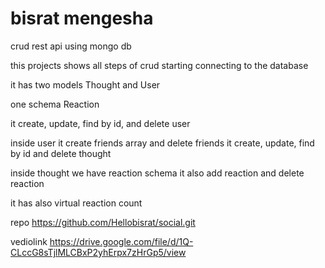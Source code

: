 # bisrat mengesha 

crud rest api using mongo db

 this projects shows all steps of crud
 starting connecting to the database

 it has two models Thought and User

 one schema Reaction

 it create, update, find by id, and delete user

 inside user it create friends array and delete friends
 it create, update, find by id and delete thought

inside thought we have reaction schema it also add reaction and delete reaction

it has also virtual reaction count 

repo https://github.com/Hellobisrat/social.git

vediolink https://drive.google.com/file/d/1Q-CLccG8sTjlMLCBxP2yhErpx7zHrGp5/view


